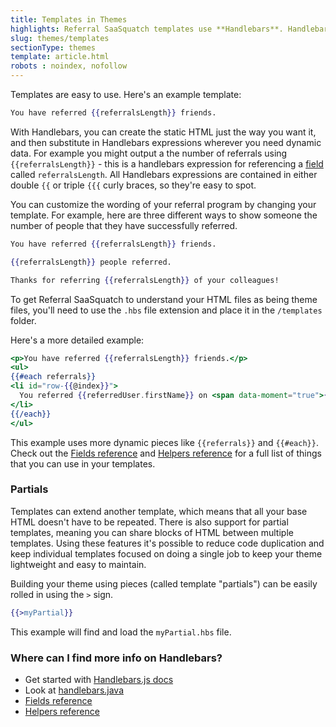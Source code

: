 ```yaml
---
title: Templates in Themes
highlights: Referral SaaSquatch templates use **Handlebars**. Handlebars let you include dynamic information, like the number of referrals someone has made, inside of your referral widget.
slug: themes/templates
sectionType: themes
template: article.html
robots : noindex, nofollow
---
```


Templates are easy to use. Here's an example template:

```hbs
You have referred {{referralsLength}} friends.
```

With Handlebars, you can create the static HTML just the way you want it, and then substitute in Handlebars expressions wherever you need dynamic data. For example you might output a the number of referrals using `{{referralsLength}}` - this is a handlebars expression for referencing
a [field](/themes/fields) called `referralsLength`. All Handlebars expressions are contained in either double `{{` or triple `{{{` curly braces, so they're easy to spot.


You can customize the wording of your referral program by changing your template. For example, here are three different ways to show someone the number of people that they have successfully referred.

```hbs
You have referred {{referralsLength}} friends.
```
```hbs
{{referralsLength}} people referred.
```
```hbs
Thanks for referring {{referralsLength}} of your colleagues!
```

To get Referral SaaSquatch to understand your HTML files as being theme files, you'll need to use the `.hbs` file extension and place it in the `/templates` folder. 

Here's a more detailed example:

```hbs
<p>You have referred {{referralsLength}} friends.</p>
<ul>
{{#each referrals}}
<li id="row-{{@index}}">
  You referred {{referredUser.firstName}} on <span data-moment="true">{{dateReferred}}</span>
</li>
{{/each}}
</ul>
```

This example uses more dynamic pieces like `{{referrals}}` and `{{#each}}`. Check out the [Fields reference](/themes/fields) and [Helpers reference](/themes/helpers) for a full list of things that you can use in your templates.


### Partials


Templates can extend another template, which means that all your base HTML doesn't have to be repeated. There is also 
support for partial templates, meaning you can share blocks of HTML between multiple templates. Using these features it's possible to reduce code 
duplication and keep individual templates focused on doing a single job to keep your theme lightweight and easy to maintain.

Building your theme using pieces (called template "partials") can be easily rolled in using the `>` sign.

```hbs
{{>myPartial}}
```

This example will find and load the `myPartial.hbs` file.


### Where can I find more info on Handlebars?

 - Get started with [Handlebars.js docs](http://handlebarsjs.com/)
 - Look at [handlebars.java](https://github.com/jknack/handlebars.java)
 - [Fields reference](/themes/fields)
 - [Helpers reference](/themes/helpers)
